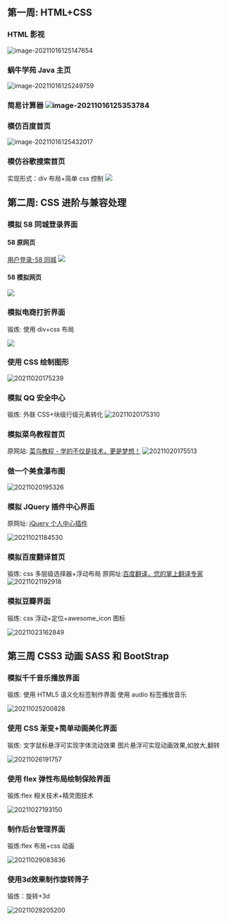 ## <span id = "21S1W1">  第一周: HTML+CSS

### HTML 影视

![image-20211016125147654](http://picbed.tgz666.top/20211016125147.png?roundPic/radius/25%7CimageView2/2/w/1000/h/1618)

### 蜗牛学苑 Java 主页

![image-20211016125249759](http://picbed.tgz666.top/20211016125249.png?roundPic/radius/25%7CimageView2/2/w/1000/h/1618)

### 简易计算器 ![image-20211016125353784](http://picbed.tgz666.top/20211016125353.png?roundPic/radius/25%7CimageView2/2/w/1000/h/1618)

### 模仿百度首页

![image-20211016125432017](http://picbed.tgz666.top/20211016125432.png?roundPic/radius/25%7CimageView2/2/w/1000/h/1618)

### 模仿谷歌搜索首页
实现形式：div 布局+简单 css 控制
![](http://picbed.tgz666.top/20211016151401.png?roundPic/radius/25%7CimageView2/2/w/1000/h/1618)


## <span id = "21S1W2">  第二周: CSS 进阶与兼容处理
### 模拟 58 同城登录界面
#### 58 原网页
[用户登录-58 同城](https://passport.58.com/login/ )
![](http://picbed.tgz666.top/20211018192111.png?roundPic/radius/25%7CimageView2/2/w/1000/h/1618)

#### 58 模拟网页
![](http://picbed.tgz666.top/20211018192103.png?roundPic/radius/25%7CimageView2/2/w/1000/h/1618)



### 模拟电商打折界面
锻炼: 使用 div+css 布局

![](http://picbed.tgz666.top/20211019173756.png?roundPic/radius/25%7CimageView2/2/w/1000/h/1618)




### 使用 CSS 绘制图形
![20211020175239](http://picbed.tgz666.top/20211020175239.png?roundPic/radius/25|imageView2/2/w/1000/h/1618)


### 模拟 QQ 安全中心
锻炼: 外联 CSS+块级行级元素转化
![20211020175310](http://picbed.tgz666.top/20211020175310.png?roundPic/radius/25|imageView2/2/w/1000/h/1618)


### 模拟菜鸟教程首页
原网站: [菜鸟教程 - 学的不仅是技术，更是梦想！](https://www.runoob.com )
![20211020175513](http://picbed.tgz666.top/20211020175513.png?roundPic/radius/25|imageView2/2/w/1000/h/1618)



### 做一个美食瀑布图
![20211020195326](http://picbed.tgz666.top/20211020195326.png?roundPic/radius/25|imageView2/2/w/1000/h/1618)



### 模拟 JQuery 插件中心界面
原网址: [jQuery 个人中心插件](https://www.jq22.com/jquery-plugins%E4%B8%AA%E4%BA%BA%E4%B8%AD%E5%BF%83-1-jq )

![20211021184530](http://picbed.tgz666.top/20211021184530.png?roundPic/radius/25|imageView2/2/w/1000/h/1618)


### 模拟百度翻译首页
锻炼: css 多层级选择器+浮动布局 
原网址:[百度翻译，您的掌上翻译专家](https://fanyi.baidu.com/appdownload/download.html?tab=desktop&fr=pcplugin )
![20211021192918](http://picbed.tgz666.top/20211021192918.png?roundPic/radius/25|imageView2/2/w/1000/h/1618)


### 模拟豆瓣界面
锻炼: css 浮动+定位+awesome_icon 图标

![20211023162849](http://picbed.tgz666.top/20211023162849.png?roundPic/radius/25|imageView2/2/w/1000/h/1618)




## 第三周 <span id = "21S1W3">  CSS3 动画 SASS 和 BootStrap

### 模拟千千音乐播放界面
锻炼: 使用 HTML5 语义化标签制作界面
使用 audio 标签播放音乐


![20211025200828](http://picbed.tgz666.top/20211025200828.png?roundPic/radius/25|imageView2/2/w/1000/h/1618)



### 使用 CSS 渐变+简单动画美化界面
锻炼: 文字鼠标悬浮可实现字体流动效果
图片悬浮可实现动画效果,如放大,翻转

![20211026191757](http://picbed.tgz666.top/20211026191757.png?roundPic/radius/25|imageView2/2/w/1000/h/1618)




### 使用 flex 弹性布局绘制保险界面

锻炼:flex 相关技术+精灵图技术

![20211027193150](http://picbed.tgz666.top/20211027193150.png?roundPic/radius/25|imageView2/2/w/1000/h/1618)


### 制作后台管理界面
锻炼:flex 布局+css 动画

![20211029083836](http://picbed.tgz666.top/20211029083836.png?roundPic/radius/25|imageView2/2/w/1000/h/1618)


### 使用3d效果制作旋转筛子
锻炼：旋转+3d

![20211029205200](http://picbed.tgz666.top/20211029205200.png?roundPic/radius/25|imageView2/2/w/1000/h/1618)
















